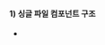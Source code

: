 #### 1) 싱글 파일 컴포넌트 구조
- <script>
```
export default {
  data: function() {
    return {
      // str: 'hi'
    }
  }
}
  
  
/*** 이거랑 동일! ***/
  
new Vue({
    data: {
      str: 'hi'
    }
})
```
  
#### 2) 컴포넌트 등록하기
__1) component 생성__ <br>
  ex) `AppHeader.vue` <br>
__2) App.vue 파일에서 생성한 컴포넌트 import__ <br>
  ex) `import AppHeader from './components/AppHeader.vue'` <br>
__3) 컴포넌트 등록__ <br>
  ex) `components: { 'app-header' : AppHeader }`

#### 3) props 속성
- 구조: `<app-header v-bind:[프롭스 속성 이름] = [상위 컴포넌트의 데이터 이름]> </app-header>`
ex) 
```
app.vue
  
/** template **/
<app-header v-bind:propsdata="str"> </app-header>
  
/** script **/
export default {
  data: function() {
    return {
      str: 'Header'
    }
  },
  components: {
    'app-header': AppHeader
  }
}
```
  
```
AppHeader.vue
  
/*** template ***/
{{ propsdata }}
  
/*** script ***/
export default {
  props: ['propsdata']
}
```
  
#### 4) Event emit
